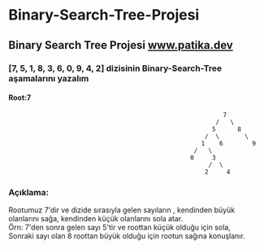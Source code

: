 # Binary-Search-Tree-Projesi
## Binary Search Tree Projesi www.patika.dev 
### [7, 5, 1, 8, 3, 6, 0, 9, 4, 2] dizisinin Binary-Search-Tree aşamalarını yazalım

#### Root:7

                                                               7
                                                             /   \
                                                            5      8 
                                                          /  \       \ 
                                                         1    6        9
                                                       /   \
                                                      0     3
                                                           /  \
                                                          2     4
                                                          
### Açıklama:
Rootumuz 7'dir ve dizide sırasıyla gelen sayıların , kendinden büyük olanlarını sağa, kendinden küçük olanlarını sola atar. <br>
Örn: 7'den sonra gelen sayı 5'tir ve roottan küçük olduğu için sola, <br>
Sonraki sayı olan 8 roottan büyük olduğu için rootun sağına konuşlanır.
